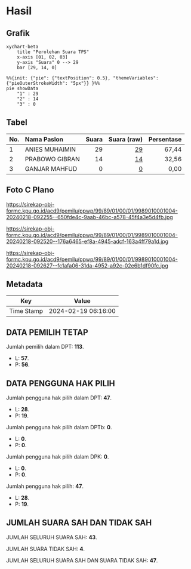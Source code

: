 # Hasil

## Grafik

```mermaid
xychart-beta
    title "Perolehan Suara TPS"
    x-axis [01, 02, 03]
    y-axis "Suara" 0 --> 29
    bar [29, 14, 0]
```

```mermaid
%%{init: {"pie": {"textPosition": 0.5}, "themeVariables": {"pieOuterStrokeWidth": "5px"}} }%%
pie showData
    "1" : 29
    "2" : 14
    "3" : 0
```

## Tabel

| No. | Nama Paslon    | Suara | Suara (raw) | Persentase |
|:--- |:-------------- | -----:| -----------:| ----------:|
| 1   | ANIES MUHAIMIN | 29    | [29][p-1]   | 67,44      |
| 2   | PRABOWO GIBRAN | 14    | [14][p-2]   | 32,56      |
| 3   | GANJAR MAHFUD  | 0     | [0][p-3]    | 0,00       |


[p-1]: https://github.com/gigit-pemilu/pemilu-2024-99-luar-negeri/blob/main/pilpres/hitung-suara/sub/99-luar-negeri/sub/89-penang-malaysia/sub/01-penang-malaysia/sub/0001-penang-malaysia/sub/004-pos-004/sub/paslon-1.txt
[p-2]: https://github.com/gigit-pemilu/pemilu-2024-99-luar-negeri/blob/main/pilpres/hitung-suara/sub/99-luar-negeri/sub/89-penang-malaysia/sub/01-penang-malaysia/sub/0001-penang-malaysia/sub/004-pos-004/sub/paslon-2.txt
[p-3]: https://github.com/gigit-pemilu/pemilu-2024-99-luar-negeri/blob/main/pilpres/hitung-suara/sub/99-luar-negeri/sub/89-penang-malaysia/sub/01-penang-malaysia/sub/0001-penang-malaysia/sub/004-pos-004/sub/paslon-3.txt

## Foto C Plano

https://sirekap-obj-formc.kpu.go.id/acd9/pemilu/ppwp/99/89/01/00/01/9989010001004-20240218-092255--650fde4c-9aab-46bc-a578-45f4a3e5d4fb.jpg

https://sirekap-obj-formc.kpu.go.id/acd9/pemilu/ppwp/99/89/01/00/01/9989010001004-20240218-092520--176a6465-ef8a-4945-adcf-163a4ff79a1d.jpg

https://sirekap-obj-formc.kpu.go.id/acd9/pemilu/ppwp/99/89/01/00/01/9989010001004-20240218-092627--fc1afa06-31da-4952-a92c-02e6b1df90fc.jpg


## Metadata

| Key        | Value               |
| ---------- | ------------------- |
| Time Stamp | 2024-02-19 06:16:00 |


## DATA PEMILIH TETAP

Jumlah pemilih dalam DPT: **113**.
 * L: **57**.
 * P: **56**.

## DATA PENGGUNA HAK PILIH

Jumlah pengguna hak pilih dalam DPT: **47**.
 * L: **28**.
 * P: **19**.

Jumlah pengguna hak pilih dalam DPTb: **0**.
 * L: **0**.
 * P: **0**.

Jumlah pengguna hak pilih dalam DPK: **0**.
 * L: **0**.
 * P: **0**.

Jumlah pengguna hak pilih: **47**.
 * L: **28**.
 * P: **19**.

## JUMLAH SUARA SAH DAN TIDAK SAH

JUMLAH SELURUH SUARA SAH: **43**.

JUMLAH SUARA TIDAK SAH: **4**.

JUMLAH SELURUH SUARA SAH DAN SUARA TIDAK SAH: **47**.


